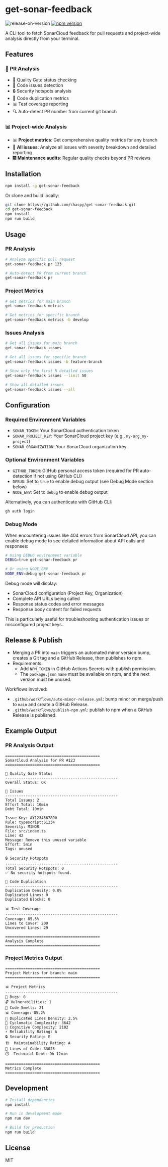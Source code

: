 # get-sonar-feedback

![release-on-version](https://github.com/chaspy/get-sonar-feedback/actions/workflows/auto-minor-release.yml/badge.svg)
[![npm version](https://img.shields.io/npm/v/get-sonar-feedback.svg)](https://www.npmjs.com/package/get-sonar-feedback)

A CLI tool to fetch SonarCloud feedback for pull requests and project-wide analysis directly from your terminal.

## Features

### 🔴 PR Analysis
- 🎯 Quality Gate status checking
- 🐛 Code issues detection
- 🔒 Security hotspots analysis
- 🔄 Code duplication metrics
- 📊 Test coverage reporting
- 🔍 Auto-detect PR number from current git branch

### 📊 Project-wide Analysis  
- 📊 **Project metrics**: Get comprehensive quality metrics for any branch
- 🐛 **All issues**: Analyze all issues with severity breakdown and detailed reporting
- 🎆 **Maintenance audits**: Regular quality checks beyond PR reviews

## Installation

```bash
npm install -g get-sonar-feedback
```

Or clone and build locally:

```bash
git clone https://github.com/chaspy/get-sonar-feedback.git
cd get-sonar-feedback
npm install
npm run build
```

## Usage

### PR Analysis
```bash
# Analyze specific pull request
get-sonar-feedback pr 123

# Auto-detect PR from current branch
get-sonar-feedback pr
```

### Project Metrics
```bash
# Get metrics for main branch
get-sonar-feedback metrics

# Get metrics for specific branch
get-sonar-feedback metrics -b develop
```

### Issues Analysis
```bash
# Get all issues for main branch
get-sonar-feedback issues

# Get all issues for specific branch
get-sonar-feedback issues -b feature-branch

# Show only the first N detailed issues
get-sonar-feedback issues --limit 50

# Show all detailed issues
get-sonar-feedback issues --all
```

## Configuration

### Required Environment Variables

- `SONAR_TOKEN`: Your SonarCloud authentication token
- `SONAR_PROJECT_KEY`: Your SonarCloud project key (e.g., `my-org_my-project`)
- `SONAR_ORGANIZATION`: Your SonarCloud organization key

### Optional Environment Variables

- `GITHUB_TOKEN`: GitHub personal access token (required for PR auto-detection if not using GitHub CLI)
- `DEBUG`: Set to `true` to enable debug output (see Debug Mode section below)
- `NODE_ENV`: Set to `debug` to enable debug output

Alternatively, you can authenticate with GitHub CLI:

```bash
gh auth login
```

### Debug Mode

When encountering issues like 404 errors from SonarCloud API, you can enable debug mode to see detailed information about API calls and responses:

```bash
# Using DEBUG environment variable
DEBUG=true get-sonar-feedback pr

# Or using NODE_ENV
NODE_ENV=debug get-sonar-feedback pr
```

Debug mode will display:
- SonarCloud configuration (Project Key, Organization)
- Complete API URLs being called
- Response status codes and error messages
- Response body content for failed requests

This is particularly useful for troubleshooting authentication issues or misconfigured project keys.

## Release & Publish

- Merging a PR into `main` triggers an automated minor version bump, creates a Git tag and a GitHub Release, then publishes to npm.
- Requirements:
  - Add `NPM_TOKEN` in GitHub Actions Secrets with publish permission.
  - The `package.json` `name` must be available on npm, and the next version must be unused.

Workflows involved:
- `.github/workflows/auto-minor-release.yml`: bump minor on merge/push to `main` and create a GitHub Release.
- `.github/workflows/publish-npm.yml`: publish to npm when a GitHub Release is published.

## Example Output

### PR Analysis Output
```
==========================================
SonarCloud Analysis for PR #123
==========================================

🎯 Quality Gate Status
--------------------------------------------------
Overall Status: OK

🐛 Issues
--------------------------------------------------
Total Issues: 2
Effort Total: 10min
Debt Total: 10min

Issue Key: AY1234567890
Rule: typescript:S1234
Severity: MINOR
File: src/index.ts
Line: 42
Message: Remove this unused variable
Effort: 5min
Tags: unused

🔒 Security Hotspots
--------------------------------------------------
Total Security Hotspots: 0
✅ No security hotspots found.

🔄 Code Duplication
--------------------------------------------------
Duplication Density: 0.0%
Duplicated Lines: 0
Duplicated Blocks: 0

📊 Test Coverage
--------------------------------------------------
Coverage: 85.5%
Lines to Cover: 200
Uncovered Lines: 29

==========================================
Analysis Complete
==========================================
```

### Project Metrics Output
```
==========================================
Project Metrics for branch: main
==========================================

📊 Project Metrics
--------------------------------------------------
🐛 Bugs: 0
🔓 Vulnerabilities: 1
💨 Code Smells: 21
📊 Coverage: 85.2%
🔄 Duplicated Lines Density: 2.5%
🎯 Cyclomatic Complexity: 3642
🧠 Cognitive Complexity: 2102
⚡ Reliability Rating: A
🔒 Security Rating: E
🏗️  Maintainability Rating: A
📄 Lines of Code: 33025
⏱️  Technical Debt: 9h 12min

==========================================
Metrics Complete
==========================================
```

## Development

```bash
# Install dependencies
npm install

# Run in development mode
npm run dev

# Build for production
npm run build
```

## License

MIT
